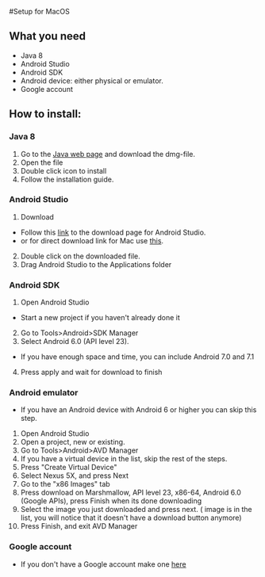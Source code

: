 #Setup for MacOS

## What you need
 - Java 8
 - Android Studio
 - Android SDK
 - Android device: either physical or emulator.
 - Google account

 ## How to install:
 ### Java 8
 1. Go to the [Java web page](https://java.com/en/download/mac_download.jsp) and download the dmg-file.
 2. Open the file
 3. Double click icon to install
 4. Follow the installation guide.


 ### Android Studio
1. Download
  * Follow this [link](https://developer.android.com/studio/index.html) to the download page for Android Studio.
  * or for direct download link for Mac use [this](https://dl.google.com/dl/android/studio/install/2.3.3.0/android-studio-ide-162.4069837-mac.dmg).
2. Double click on the downloaded file.
3. Drag Android Studio to the Applications folder

### Android SDK
1. Open Android Studio
* Start a new project if you haven't already done it
2. Go to Tools>Android>SDK Manager
3. Select Android 6.0 (API level 23).
* If you have enough space and time, you can include Android 7.0 and 7.1
4. Press apply and wait for download to finish

### Android emulator
* If you have an Android device with Android 6 or higher you can skip this step.
1. Open Android Studio
2. Open a project, new or existing.
3. Go to Tools>Android>AVD Manager
4. If you have a virtual device in the list, skip the rest of the steps.
5. Press "Create Virtual Device"
6. Select Nexus 5X, and press Next
7. Go to the "x86 Images" tab
8. Press download on  Marshmallow, API level 23, x86-64, Android 6.0 (Google APIs), press Finish when its done downloading
9. Select the image you just downloaded and press next. ( image is in the list, you will notice that it doesn't have a download button anymore)
10. Press Finish, and exit AVD Manager

### Google account
* If you don't have a Google account make one [here](https://accounts.google.com/SignUp)

